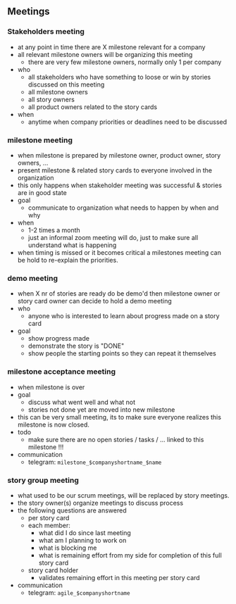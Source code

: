 ## Meetings

### Stakeholders meeting

- at any point in time there are X milestone relevant for a company
- all relevant milestone owners will be organizing this meeting
  - there are very few milestone owners, normally only 1 per company 
- who
  - all stakeholders who have something to loose or win by stories discussed on this meeting
  - all milestone owners
  - all story owners 
  - all product owners related to the story cards
- when
  - anytime when company priorities or deadlines need to be discussed


### milestone meeting

- when milestone is prepared by milestone owner, product owner, story owners, ...
- present milestone & related story cards to everyone involved in the organization
- this only happens when stakeholder meeting was successful & stories are in good state
- goal
  - communicate to organization what needs to happen by when and why
- when
  - 1-2 times a month
  - just an informal zoom meeting will do, just to make sure all understand what is happening
- when timing is missed or it becomes critical a milestones meeting can be hold to re-explain the priorities.

### demo meeting

- when X nr of stories are ready do be demo'd then milestone owner or story card owner can decide to hold a demo meeting
- who
  - anyone who is interested to learn about progress made on a story card
- goal
  - show progress made
  - demonstrate the story is "DONE"
  - show people the starting points so they can repeat it themselves


### milestone acceptance meeting

- when milestone is over
- goal
  - discuss what went well and what not
  - stories not done yet are moved into new milestone
- this can be very small meeting, its to make sure everyone realizes this milestone is now closed.
- todo
  - make sure there are no open stories / tasks / ... linked to this milestone !!!
- communication
  - telegram: ```milestone_$companyshortname_$name```


### story group meeting

- what used to be our scrum meetings, will be replaced by story meetings.
- the story owner(s) organize meetings to discuss process
- the following questions are answered
  - per story card 
  - each member: 
    - what did I do since last meeting
    - what am I planning to work on
    - what is blocking me
    - what is remaining effort from my side for completion of this full story card
  - story card holder
    - validates remaining effort in this meeting per story card
- communication 
  - telegram: ```agile_$companyshortname```



